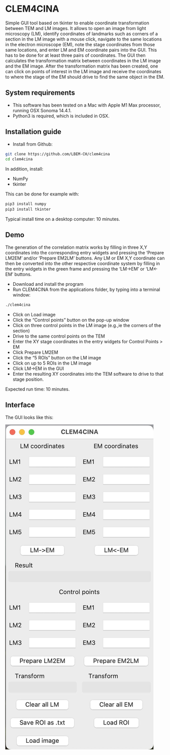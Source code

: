 # CLEM4CINA
Simple GUI tool based on tkinter to enable coordinate transformation between TEM and LM images. It allows to open an image from light microscopy (LM), identify coordinates of landmarks such as corners of a section in the LM image with a mouse click, navigate to the same locations in the electron microscope (EM), note the stage coordinates from those same locations, and enter LM and EM coordinate pairs into the GUI. This has to be done for at least three pairs of coordinates. The GUI then calculates the transformation matrix between coordinates in the LM image and the EM image. 
After the transformation matrix has been created, one can click on points of interest in the LM image and receive the coordinates to where the stage of the EM should drive to find the same object in the EM.  

## System requirements

* This software has been tested on a Mac with Apple M1 Max processor, running OSX Sonoma 14.4.1.
* Python3 is required, which is included in OSX.

## Installation guide

* Install from Github:
```bash
git clone https://github.com/LBEM-CH/clem4cina
cd clem4cina
```

In addition, install:
* NumPy
* tkinter

This can be done for example with:
```bash
pip3 install numpy
pip3 install tkinter
```

Typical install time on a desktop computer: 10 minutes.

## Demo

The generation of the correlation matrix works by filling in three X,Y coordinates into the corresponding entry widgets and pressing the ‘Prepare LM2EM’ and/or ‘Prepare EM2LM’ buttons. Any LM or EM X,Y coordinate can then be converted into the other respective coordinate system by filling in the entry widgets in the green frame and pressing the ‘LM->EM’ or ‘LM<-EM’ buttons. 

* Download and install the program
* Run CLEM4CINA from the applications folder, by typing into a terminal window:
```bash
./clem4cina
```
* Click on Load image
* Click the “Control points” button on the pop-up window
* Click on three control points in the LM image (e.g.,ie the corners of the section)
* Drive to the same control points on the TEM
* Enter the XY stage coordinates in the entry widgets for Control Points > EM
* Click Prepare LM2EM
* Click the “5 ROIs” button on the LM image 
* Click on up to 5 ROIs in the LM image
* Click LM->EM in the GUI
* Enter the resulting XY coordinates into the TEM software to drive to that stage position.

Expected run time: 10 minutes.


## Interface

The GUI looks like this:

![CLEM4CINA GUI](clem4cina_gui.png "CLEM4CINA GUI")
